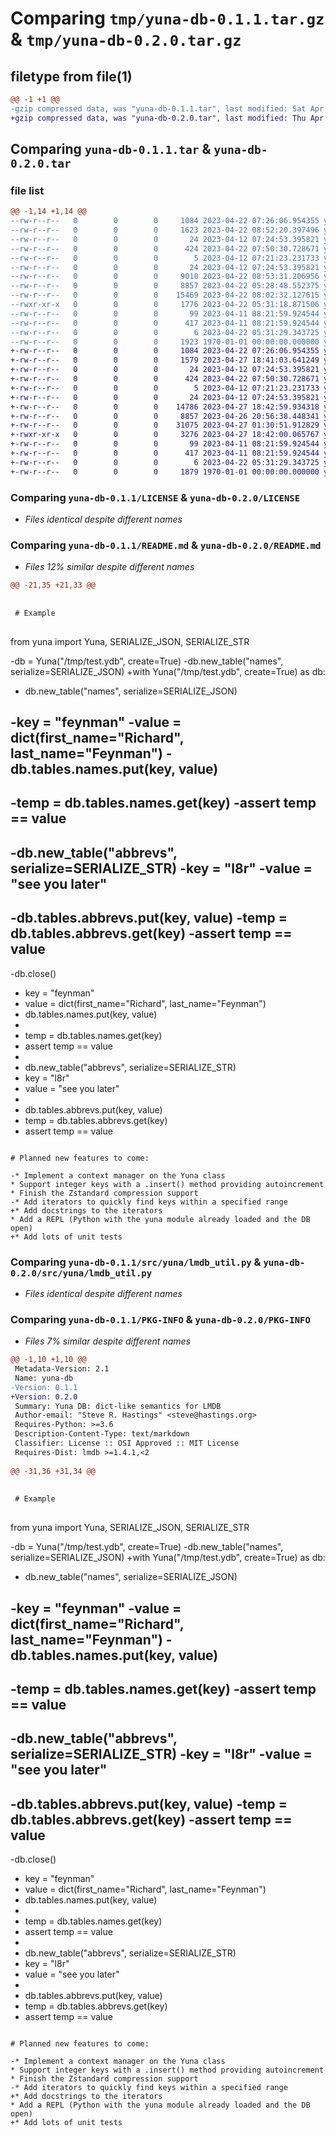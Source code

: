# Comparing `tmp/yuna-db-0.1.1.tar.gz` & `tmp/yuna-db-0.2.0.tar.gz`

## filetype from file(1)

```diff
@@ -1 +1 @@
-gzip compressed data, was "yuna-db-0.1.1.tar", last modified: Sat Apr 22 09:09:37 2023, max compression
+gzip compressed data, was "yuna-db-0.2.0.tar", last modified: Thu Apr 27 18:45:56 2023, max compression
```

## Comparing `yuna-db-0.1.1.tar` & `yuna-db-0.2.0.tar`

### file list

```diff
@@ -1,14 +1,14 @@
--rw-r--r--   0        0        0     1084 2023-04-22 07:26:06.954355 yuna-db-0.1.1/LICENSE
--rw-r--r--   0        0        0     1623 2023-04-22 08:52:20.397496 yuna-db-0.1.1/README.md
--rw-r--r--   0        0        0       24 2023-04-12 07:24:53.395821 yuna-db-0.1.1/__init__.py
--rw-r--r--   0        0        0      424 2023-04-22 07:50:30.728671 yuna-db-0.1.1/pyproject.toml
--rw-r--r--   0        0        0        5 2023-04-12 07:21:23.231733 yuna-db-0.1.1/requirements.txt
--rw-r--r--   0        0        0       24 2023-04-12 07:24:53.395821 yuna-db-0.1.1/src/__init__.py
--rw-r--r--   0        0        0     9010 2023-04-22 08:53:31.206956 yuna-db-0.1.1/src/yuna/__init__.py
--rw-r--r--   0        0        0     8857 2023-04-22 05:28:48.552375 yuna-db-0.1.1/src/yuna/lmdb_util.py
--rw-r--r--   0        0        0    15469 2023-04-22 08:02:32.127615 yuna-db-0.1.1/src/yuna/plugins.py
--rwxr-xr-x   0        0        0     1776 2023-04-22 05:31:18.871506 yuna-db-0.1.1/test_yuna.py
--rw-r--r--   0        0        0       99 2023-04-11 08:21:59.924544 yuna-db-0.1.1/tests/__init__.py
--rw-r--r--   0        0        0      417 2023-04-11 08:21:59.924544 yuna-db-0.1.1/tests/test_simple.py
--rw-r--r--   0        0        0        6 2023-04-22 05:31:29.343725 yuna-db-0.1.1/version.txt
--rw-r--r--   0        0        0     1923 1970-01-01 00:00:00.000000 yuna-db-0.1.1/PKG-INFO
+-rw-r--r--   0        0        0     1084 2023-04-22 07:26:06.954355 yuna-db-0.2.0/LICENSE
+-rw-r--r--   0        0        0     1579 2023-04-27 18:41:03.641249 yuna-db-0.2.0/README.md
+-rw-r--r--   0        0        0       24 2023-04-12 07:24:53.395821 yuna-db-0.2.0/__init__.py
+-rw-r--r--   0        0        0      424 2023-04-22 07:50:30.728671 yuna-db-0.2.0/pyproject.toml
+-rw-r--r--   0        0        0        5 2023-04-12 07:21:23.231733 yuna-db-0.2.0/requirements.txt
+-rw-r--r--   0        0        0       24 2023-04-12 07:24:53.395821 yuna-db-0.2.0/src/__init__.py
+-rw-r--r--   0        0        0    14786 2023-04-27 18:42:59.934318 yuna-db-0.2.0/src/yuna/__init__.py
+-rw-r--r--   0        0        0     8857 2023-04-26 20:56:38.448341 yuna-db-0.2.0/src/yuna/lmdb_util.py
+-rw-r--r--   0        0        0    31075 2023-04-27 01:30:51.912829 yuna-db-0.2.0/src/yuna/plugins.py
+-rwxr-xr-x   0        0        0     3276 2023-04-27 18:42:00.065767 yuna-db-0.2.0/test_yuna.py
+-rw-r--r--   0        0        0       99 2023-04-11 08:21:59.924544 yuna-db-0.2.0/tests/__init__.py
+-rw-r--r--   0        0        0      417 2023-04-11 08:21:59.924544 yuna-db-0.2.0/tests/test_simple.py
+-rw-r--r--   0        0        0        6 2023-04-22 05:31:29.343725 yuna-db-0.2.0/version.txt
+-rw-r--r--   0        0        0     1879 1970-01-01 00:00:00.000000 yuna-db-0.2.0/PKG-INFO
```

### Comparing `yuna-db-0.1.1/LICENSE` & `yuna-db-0.2.0/LICENSE`

 * *Files identical despite different names*

### Comparing `yuna-db-0.1.1/README.md` & `yuna-db-0.2.0/README.md`

 * *Files 12% similar despite different names*

```diff
@@ -21,35 +21,33 @@
 
 
 # Example
 
 ```
 from yuna import Yuna, SERIALIZE_JSON, SERIALIZE_STR
 
-db = Yuna("/tmp/test.ydb", create=True)
-db.new_table("names", serialize=SERIALIZE_JSON)
+with Yuna("/tmp/test.ydb", create=True) as db:
+	db.new_table("names", serialize=SERIALIZE_JSON)
 
-key = "feynman"
-value = dict(first_name="Richard", last_name="Feynman")
-db.tables.names.put(key, value)
-
-temp = db.tables.names.get(key)
-assert temp == value
-
-db.new_table("abbrevs", serialize=SERIALIZE_STR)
-key = "l8r"
-value = "see you later"
-
-db.tables.abbrevs.put(key, value)
-temp = db.tables.abbrevs.get(key)
-assert temp == value
-
-db.close()
+	key = "feynman"
+	value = dict(first_name="Richard", last_name="Feynman")
+	db.tables.names.put(key, value)
+
+	temp = db.tables.names.get(key)
+	assert temp == value
+
+	db.new_table("abbrevs", serialize=SERIALIZE_STR)
+	key = "l8r"
+	value = "see you later"
+
+	db.tables.abbrevs.put(key, value)
+	temp = db.tables.abbrevs.get(key)
+	assert temp == value
 ```
 
 # Planned new features to come:
 
-* Implement a context manager on the Yuna class
 * Support integer keys with a .insert() method providing autoincrement
 * Finish the Zstandard compression support
-* Add iterators to quickly find keys within a specified range
+* Add docstrings to the iterators
 * Add a REPL (Python with the yuna module already loaded and the DB open)
+* Add lots of unit tests
```

### Comparing `yuna-db-0.1.1/src/yuna/lmdb_util.py` & `yuna-db-0.2.0/src/yuna/lmdb_util.py`

 * *Files identical despite different names*

### Comparing `yuna-db-0.1.1/PKG-INFO` & `yuna-db-0.2.0/PKG-INFO`

 * *Files 7% similar despite different names*

```diff
@@ -1,10 +1,10 @@
 Metadata-Version: 2.1
 Name: yuna-db
-Version: 0.1.1
+Version: 0.2.0
 Summary: Yuna DB: dict-like semantics for LMDB
 Author-email: "Steve R. Hastings" <steve@hastings.org>
 Requires-Python: >=3.6
 Description-Content-Type: text/markdown
 Classifier: License :: OSI Approved :: MIT License
 Requires-Dist: lmdb >=1.4.1,<2
 
@@ -31,36 +31,34 @@
 
 
 # Example
 
 ```
 from yuna import Yuna, SERIALIZE_JSON, SERIALIZE_STR
 
-db = Yuna("/tmp/test.ydb", create=True)
-db.new_table("names", serialize=SERIALIZE_JSON)
+with Yuna("/tmp/test.ydb", create=True) as db:
+	db.new_table("names", serialize=SERIALIZE_JSON)
 
-key = "feynman"
-value = dict(first_name="Richard", last_name="Feynman")
-db.tables.names.put(key, value)
-
-temp = db.tables.names.get(key)
-assert temp == value
-
-db.new_table("abbrevs", serialize=SERIALIZE_STR)
-key = "l8r"
-value = "see you later"
-
-db.tables.abbrevs.put(key, value)
-temp = db.tables.abbrevs.get(key)
-assert temp == value
-
-db.close()
+	key = "feynman"
+	value = dict(first_name="Richard", last_name="Feynman")
+	db.tables.names.put(key, value)
+
+	temp = db.tables.names.get(key)
+	assert temp == value
+
+	db.new_table("abbrevs", serialize=SERIALIZE_STR)
+	key = "l8r"
+	value = "see you later"
+
+	db.tables.abbrevs.put(key, value)
+	temp = db.tables.abbrevs.get(key)
+	assert temp == value
 ```
 
 # Planned new features to come:
 
-* Implement a context manager on the Yuna class
 * Support integer keys with a .insert() method providing autoincrement
 * Finish the Zstandard compression support
-* Add iterators to quickly find keys within a specified range
+* Add docstrings to the iterators
 * Add a REPL (Python with the yuna module already loaded and the DB open)
+* Add lots of unit tests
```

